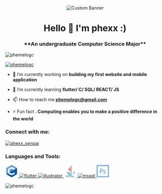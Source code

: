 <div align="center">
  <img width="800" height="400" src="https://y.yarn.co/2ff6f8eb-d1ee-4359-8d14-fd25c7163644_text.gif" alt="Custom Banner">
</div>

<h1 align="center">Hello 👋 I'm phexx :)</h1>
<h3 align="center">**An undergraduate Computer Science Major**</h3>

<p align="left"> <img src="https://komarev.com/ghpvc/?username=phemelogc&label=Profile%20views&color=0e75b6&style=flat" alt="phemelogc" /> </p>

<p align="left"> <a href="https://github.com/ryo-ma/github-profile-trophy"><img src="https://github-profile-trophy.vercel.app/?username=phemelogc" alt="phemelogc" /></a> </p>

- 🔭 I’m currently working on **building my first website and mobile application**

- 🌱 I’m currently learning **flutter/ C/ SQL/ REACT/ JS**


- 📫 How to reach me **phemelogc@gmail.com**

- ⚡ Fun fact **. Computing enables you to make a positive difference in the world**

<h3 align="left">Connect with me:</h3>
<p align="left">
<a href="https://instagram.com/phexx_senpai" target="blank"><img align="center" src="https://raw.githubusercontent.com/rahuldkjain/github-profile-readme-generator/master/src/images/icons/Social/instagram.svg" alt="phexx_senpai" height="30" width="40" /></a>
</p>

<h3 align="left">Languages and Tools:</h3>
<p align="left"> <a href="https://www.cprogramming.com/" target="_blank" rel="noreferrer"> <img src="https://raw.githubusercontent.com/devicons/devicon/master/icons/c/c-original.svg" alt="c" width="40" height="40"/> </a> <a href="https://flutter.dev" target="_blank" rel="noreferrer"> <img src="https://www.vectorlogo.zone/logos/flutterio/flutterio-icon.svg" alt="flutter" width="40" height="40"/> </a> <a href="https://www.adobe.com/in/products/illustrator.html" target="_blank" rel="noreferrer"> <img src="https://www.vectorlogo.zone/logos/adobe_illustrator/adobe_illustrator-icon.svg" alt="illustrator" width="40" height="40"/> </a> <a href="https://www.java.com" target="_blank" rel="noreferrer"> <img src="https://raw.githubusercontent.com/devicons/devicon/master/icons/java/java-original.svg" alt="java" width="40" height="40"/> </a> <a href="https://www.microsoft.com/en-us/sql-server" target="_blank" rel="noreferrer"> <img src="https://www.svgrepo.com/show/303229/microsoft-sql-server-logo.svg" alt="mssql" width="40" height="40"/> </a> <a href="https://www.photoshop.com/en" target="_blank" rel="noreferrer"> <img src="https://raw.githubusercontent.com/devicons/devicon/master/icons/photoshop/photoshop-line.svg" alt="photoshop" width="40" height="40"/> </a> </p>

<p><img align="center" src="https://github-readme-streak-stats.herokuapp.com/?user=phemelogc&theme=dark" alt="phemelogc" /></p>
